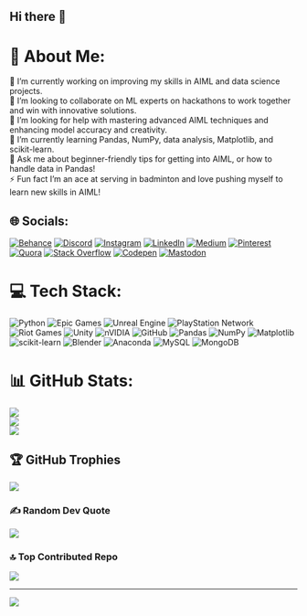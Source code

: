 ## Hi there 👋
# 💫 About Me:
🔭 I’m currently working on improving my skills in AIML and data science projects.<br>👯 I’m looking to collaborate on ML experts on hackathons to work together and win with innovative solutions.<br>🤝 I’m looking for help with mastering advanced AIML techniques and enhancing model accuracy and creativity.<br>🌱 I’m currently learning Pandas, NumPy, data analysis, Matplotlib, and scikit-learn.<br>💬 Ask me about beginner-friendly tips for getting into AIML, or how to handle data in Pandas!<br>⚡ Fun fact I’m an ace at serving in badminton and love pushing myself to learn new skills in AIML!


## 🌐 Socials:
[![Behance](https://img.shields.io/badge/Behance-1769ff?logo=behance&logoColor=white)](https://www.behance.net/sriharanrajesh) [![Discord](https://img.shields.io/badge/Discord-%237289DA.svg?logo=discord&logoColor=white)](https://discord.gg/https://discord.gg/UpmMrfqz) [![Instagram](https://img.shields.io/badge/Instagram-%23E4405F.svg?logo=Instagram&logoColor=white)](https://instagram.com/malfoy_1218) [![LinkedIn](https://img.shields.io/badge/LinkedIn-%230077B5.svg?logo=linkedin&logoColor=white)](https://www.linkedin.com/in/sriharan-rajesh-329844319/) [![Medium](https://img.shields.io/badge/Medium-12100E?logo=medium&logoColor=white)](https://medium.com/@sriharanrajesh22) [![Pinterest](https://img.shields.io/badge/Pinterest-%23E60023.svg?logo=Pinterest&logoColor=white)](https://in.pinterest.com/sriharanrajesh/) [![Quora](https://img.shields.io/badge/Quora-%23B92B27.svg?logo=Quora&logoColor=white)](https://www.quora.com/profile/Sriharan-Rajesh) [![Stack Overflow](https://img.shields.io/badge/-Stackoverflow-FE7A16?logo=stack-overflow&logoColor=white)](https://stackoverflow.com/users/28208166/sriharan-rajesh) [![Codepen](https://img.shields.io/badge/Codepen-000000?style=for-the-badge&logo=codepen&logoColor=white)](https://codepen.io/Sriharan-Rajesh) [![Mastodon](https://img.shields.io/badge/-MASTODON-%232B90D9?style=for-the-badge&logo=mastodon&logoColor=white)](https://mastodon.social/@_SriharanRajesh) 

# 💻 Tech Stack:
![Python](https://img.shields.io/badge/python-3670A0?style=for-the-badge&logo=python&logoColor=ffdd54) ![Epic Games](https://img.shields.io/badge/epicgames-%23313131.svg?style=for-the-badge&logo=epicgames&logoColor=white) ![Unreal Engine](https://img.shields.io/badge/unrealengine-%23313131.svg?style=for-the-badge&logo=unrealengine&logoColor=white) ![PlayStation Network](https://img.shields.io/badge/PSN-%230070D1.svg?style=for-the-badge&logo=Playstation&logoColor=white) ![Riot Games](https://img.shields.io/badge/riotgames-D32936.svg?style=for-the-badge&logo=riotgames&logoColor=white) ![Unity](https://img.shields.io/badge/unity-%23000000.svg?style=for-the-badge&logo=unity&logoColor=white) ![nVIDIA](https://img.shields.io/badge/nVIDIA-%2376B900.svg?style=for-the-badge&logo=nVIDIA&logoColor=white) ![GitHub](https://img.shields.io/badge/github-%23121011.svg?style=for-the-badge&logo=github&logoColor=white) ![Pandas](https://img.shields.io/badge/pandas-%23150458.svg?style=for-the-badge&logo=pandas&logoColor=white) ![NumPy](https://img.shields.io/badge/numpy-%23013243.svg?style=for-the-badge&logo=numpy&logoColor=white) ![Matplotlib](https://img.shields.io/badge/Matplotlib-%23ffffff.svg?style=for-the-badge&logo=Matplotlib&logoColor=black) ![scikit-learn](https://img.shields.io/badge/scikit--learn-%23F7931E.svg?style=for-the-badge&logo=scikit-learn&logoColor=white) ![Blender](https://img.shields.io/badge/blender-%23F5792A.svg?style=for-the-badge&logo=blender&logoColor=white) ![Anaconda](https://img.shields.io/badge/Anaconda-%2344A833.svg?style=for-the-badge&logo=anaconda&logoColor=white) ![MySQL](https://img.shields.io/badge/mysql-4479A1.svg?style=for-the-badge&logo=mysql&logoColor=white) ![MongoDB](https://img.shields.io/badge/MongoDB-%234ea94b.svg?style=for-the-badge&logo=mongodb&logoColor=white)
# 📊 GitHub Stats:
![](https://github-readme-stats.vercel.app/api?username=Skogz22&theme=dark&hide_border=false&include_all_commits=false&count_private=false)<br/>
![](https://github-readme-streak-stats.herokuapp.com/?user=Skogz22&theme=dark&hide_border=false)<br/>
![](https://github-readme-stats.vercel.app/api/top-langs/?username=Skogz22&theme=dark&hide_border=false&include_all_commits=false&count_private=false&layout=compact)

## 🏆 GitHub Trophies
![](https://github-profile-trophy.vercel.app/?username=Skogz22&theme=radical&no-frame=false&no-bg=false&margin-w=4)

### ✍️ Random Dev Quote
![](https://quotes-github-readme.vercel.app/api?type=horizontal&theme=radical)

### 🔝 Top Contributed Repo
![](https://github-contributor-stats.vercel.app/api?username=Skogz22&limit=5&theme=dark&combine_all_yearly_contributions=true)

---
[![](https://visitcount.itsvg.in/api?id=Skogz22&icon=0&color=11)](https://visitcount.itsvg.in)

